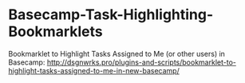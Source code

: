 Basecamp-Task-Highlighting-Bookmarklets
=======================================

Bookmarklet to Highlight Tasks Assigned to Me (or other users) in Basecamp: http://dsgnwrks.pro/plugins-and-scripts/bookmarklet-to-highlight-tasks-assigned-to-me-in-new-basecamp/
